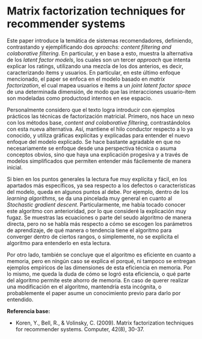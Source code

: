  # Matrix factorization techniques for recommender systems

Este paper introduce la temática de sistemas recomendadores, definiendo, contrastando y ejemplificando dos *aproachs: content filtering and colaborative filtering*. En particular, y en base a esto, muestra la alternativa de los *latent factor models*, los cuales son un tercer *approach* que intenta explicar los ratings, utilizando una mezcla de los dos anterios, es decir, caracterizando ítems y usuarios.
En particular, en este último enfoque mencionado, el paper se enfoca en el modelo basado en *matrix factorization*, el cual mapea usuarios e ítems a un *joint latent factor space* de una determinada dimensión, de modo que las interacciones usuario-ítem son modeladas como productosd internos en ese espacio.

Personalmente considero que el texto logra introducir con ejemplos prácticos las técnicas de factorización matricial. Primero, nos hace un nexo con los métodos base, *content and colaborative filtering*, contrastándolos con esta nueva alternativa. Así, mantiene el hilo conductor respecto a lo ya conocido, y utiliza gráficas explícitas y explicadas para entender el nuevo enfoque del modelo explicado. Se hace bastante agradable en que no necesariamente se enfoque desde una perspectiva técnica o asuma conceptos obvios, sino que haya una explicación progesiva y a través de modelos simplificados que permiten entender más fácilemente de manera inicial.

Si bien en los puntos generales la lectura fue muy explícita y fácil, en los apartados más específicos, ya sea respecto a los defectos o características del modelo, queda en algunos puntos al debe. Por ejemplo, dentro de los *learning algorithms*, se da una pincelada muy general en cuanto al *Stochastic gradient descent*. Particularmente, me había tocado conocer este algoritmo con anterioridad, por lo que consideré la explicación muy fugaz. Se muestras las ecuaciones o parte del seudo algoritmo de manera directa, pero no se habla más respecto a cómo se escogen los parámetros de aprendizaje, de qué manera o tendencia tiene el algoritmo para converger dentro de ciertos rangos, o simplemente, no se explicita el algoritmo para entenderlo en esta lectura.

Por otro lado, también se concluye que el algoritmo es eficiente en cuanto a memoria, pero en ningún caso se explica el porqué, ni tampoco se entregan ejemplos empíricos de las dimensiones de esta eficiencia en memoria. Por lo mismo, me queda la duda de cómo se logró esta eficiencia, o qué parte del algoritmo permite este ahorro de memoria. En caso de querer realizar una modificación en el algoritmo, mantendría esta incógnita, o probablemente el paper asume un conocimiento previo para darlo por entendido.


**Referencia base:** 
- Koren, Y., Bell, R., & Volinsky, C. (2009). Matrix factorization techniques for recommender systems. Computer, 42(8), 30-37.
